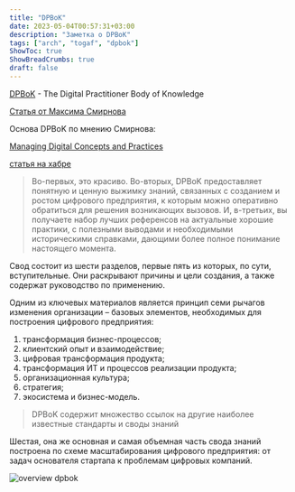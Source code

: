 ```yaml
---
title: "DPBoK"
date: 2023-05-04T00:57:31+03:00
description: "Заметка о DPBoK"
tags: ["arch", "togaf", "dpbok"]
ShowToc: true
ShowBreadCrumbs: true
draft: false
---
```


[DPBoK](https://www.opengroup.org/dpbok) - The Digital Practitioner Body of Knowledge

[Статья от Максима Смирнова](https://mxsmirnov.com/2018/12/27/dpbok/)

Основа DPBoK по мнению Смирнова:
 
[Managing Digital Concepts and Practices](https://leanpub.com/digitaldelivery)

[статья на хабре](https://habr.com/ru/companies/lanit/articles/512340/)

> Во-первых, это красиво. Во-вторых, DPBoK предоставляет понятную и ценную выжимку знаний, связанных с созданием и ростом цифрового предприятия, к которым можно оперативно обратиться для решения возникающих вызовов. И, в-третьих, вы получаете набор лучших референсов на актуальные хорошие практики, с полезными выводами и необходимыми историческими справками, дающими более полное понимание настоящего момента.

Свод состоит из шести разделов, первые пять из которых, по сути, вступительные. Они раскрывают причины и цели создания, а также содержат руководство по применению.

Одним из ключевых материалов является принцип семи рычагов изменения организации – базовых элементов, необходимых для построения цифрового предприятия:

1. трансформация бизнес-процессов;
2. клиентский опыт и взаимодействие;
3. цифровая трансформация продукта;
4. трансформация ИТ и процессов реализации продукта;
5. организационная культура;
6. стратегия;
7. экосистема и бизнес-модель.

> DPBoK содержит множество ссылок на другие наиболее известные стандарты и своды знаний

Шестая, она же основная и самая объемная часть свода знаний построена по схеме масштабирования цифрового предприятия: от задач основателя стартапа к проблемам цифровых компаний.

![overview dpbok](https://habrastorage.org/r/w1560/getpro/habr/post_images/e13/9e8/e66/e139e8e66287fe02a5160b4becb62ab5.png)
